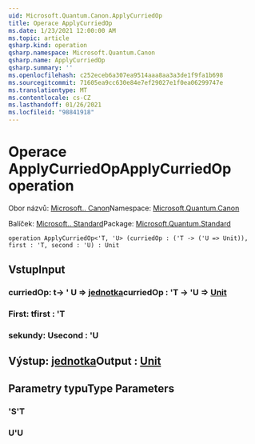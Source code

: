 ```yaml
---
uid: Microsoft.Quantum.Canon.ApplyCurriedOp
title: Operace ApplyCurriedOp
ms.date: 1/23/2021 12:00:00 AM
ms.topic: article
qsharp.kind: operation
qsharp.namespace: Microsoft.Quantum.Canon
qsharp.name: ApplyCurriedOp
qsharp.summary: ''
ms.openlocfilehash: c252eceb6a307ea9514aaa8aa3a3de1f9fa1b698
ms.sourcegitcommit: 71605ea9cc630e84e7ef29027e1f0ea06299747e
ms.translationtype: MT
ms.contentlocale: cs-CZ
ms.lasthandoff: 01/26/2021
ms.locfileid: "98841918"
---
```

# <a name="applycurriedop-operation"></a><span data-ttu-id="9869f-102">Operace ApplyCurriedOp</span><span class="sxs-lookup"><span data-stu-id="9869f-102">ApplyCurriedOp operation</span></span>

<span data-ttu-id="9869f-103">Obor názvů: [Microsoft.. Canon](xref:Microsoft.Quantum.Canon)</span><span class="sxs-lookup"><span data-stu-id="9869f-103">Namespace: [Microsoft.Quantum.Canon](xref:Microsoft.Quantum.Canon)</span></span>

<span data-ttu-id="9869f-104">Balíček: [Microsoft.. Standard](https://nuget.org/packages/Microsoft.Quantum.Standard)</span><span class="sxs-lookup"><span data-stu-id="9869f-104">Package: [Microsoft.Quantum.Standard](https://nuget.org/packages/Microsoft.Quantum.Standard)</span></span>




```qsharp
operation ApplyCurriedOp<'T, 'U> (curriedOp : ('T -> ('U => Unit)), first : 'T, second : 'U) : Unit
```


## <a name="input"></a><span data-ttu-id="9869f-105">Vstup</span><span class="sxs-lookup"><span data-stu-id="9869f-105">Input</span></span>

### <a name="curriedop--t---u--unit"></a><span data-ttu-id="9869f-106">curriedOp: t-> ' U => [jednotka](xref:microsoft.quantum.lang-ref.unit)</span><span class="sxs-lookup"><span data-stu-id="9869f-106">curriedOp : 'T -> 'U => [Unit](xref:microsoft.quantum.lang-ref.unit)</span></span> 




### <a name="first--t"></a><span data-ttu-id="9869f-107">First: t</span><span class="sxs-lookup"><span data-stu-id="9869f-107">first : 'T</span></span>




### <a name="second--u"></a><span data-ttu-id="9869f-108">sekundy: U</span><span class="sxs-lookup"><span data-stu-id="9869f-108">second : 'U</span></span>





## <a name="output--unit"></a><span data-ttu-id="9869f-109">Výstup: [jednotka](xref:microsoft.quantum.lang-ref.unit)</span><span class="sxs-lookup"><span data-stu-id="9869f-109">Output : [Unit](xref:microsoft.quantum.lang-ref.unit)</span></span>



## <a name="type-parameters"></a><span data-ttu-id="9869f-110">Parametry typu</span><span class="sxs-lookup"><span data-stu-id="9869f-110">Type Parameters</span></span>

### <a name="t"></a><span data-ttu-id="9869f-111">'S</span><span class="sxs-lookup"><span data-stu-id="9869f-111">'T</span></span>


### <a name="u"></a><span data-ttu-id="9869f-112">U</span><span class="sxs-lookup"><span data-stu-id="9869f-112">'U</span></span>

